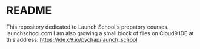 # README #
This repository dedicated to Launch School's prepatory courses. launchschool.com
I am also growing a small block of files on Cloud9 IDE at this address: https://ide.c9.io/pychap/launch_school
